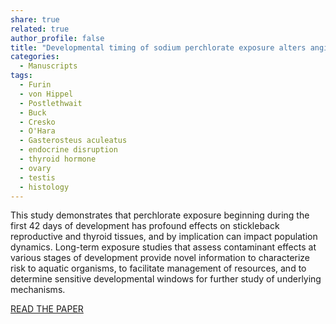 ```yaml
---
share: true
related: true
author_profile: false
title: "Developmental timing of sodium perchlorate exposure alters angiogenesis, thyroid follicle proliferation and sexual maturation in stickleback"
categories:
  - Manuscripts
tags:
  - Furin
  - von Hippel
  - Postlethwait
  - Buck
  - Cresko
  - O'Hara
  - Gasterosteus aculeatus
  - endocrine disruption
  - thyroid hormone
  - ovary
  - testis
  - histology
---
```


This study demonstrates that perchlorate exposure beginning during the first 42 days of development has profound effects on stickleback reproductive and thyroid tissues, and by implication can impact population dynamics. Long-term exposure studies that assess contaminant effects at various stages of development provide novel information to characterize risk to aquatic organisms, to facilitate management of resources, and to determine sensitive developmental windows for further study of underlying mechanisms.

[READ THE PAPER](https://www.sciencedirect.com/science/article/pii/S0016648015000921?via%3Dihub)

